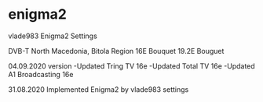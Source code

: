 # enigma2
vlade983 Enigma2 Settings

DVB-T North Macedonia, Bitola Region
16E Bouquet
19.2E Bouguet

04.09.2020 version
-Updated Tring TV 16e
-Updated Total TV 16e
-Updated A1 Broadcasting 16e

31.08.2020
Implemented Enigma2 by vlade983 settings
